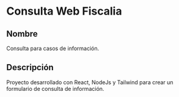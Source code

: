 # Consulta Web Fiscalia


## Nombre
Consulta para casos de información.

## Descripción
Proyecto desarrollado con React, NodeJs y Tailwind para crear un formulario de consulta de información.